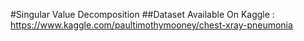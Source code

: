 #Singular Value Decomposition
##Dataset Available On Kaggle : https://www.kaggle.com/paultimothymooney/chest-xray-pneumonia
